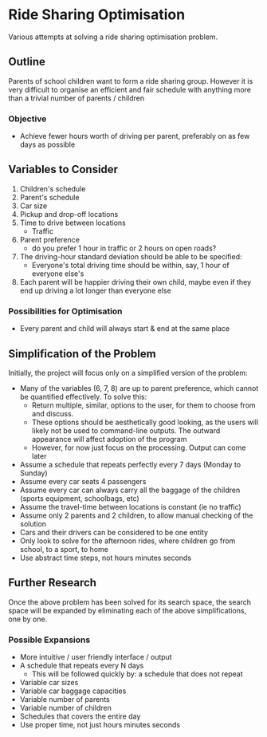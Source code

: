 # Ride Sharing Optimisation
Various attempts at solving a ride sharing optimisation problem.

## Outline
Parents of school children want to form a ride sharing group. However it is very difficult to organise an efficient and fair schedule with anything more than a trivial number of parents / children

### Objective
* Achieve fewer hours worth of driving per parent, preferably on as few days as possible

## Variables to Consider
1. Children's schedule
2. Parent's schedule
3. Car size 
4. Pickup and drop-off locations
5. Time to drive between locations
    * Traffic
6. Parent preference 
    * do you prefer 1 hour in traffic or 2 hours on open roads?
7. The driving-hour standard deviation should be able to be specified:
    * Everyone's total driving time should be within, say, 1 hour of everyone else's
8. Each parent will be happier driving their own child, maybe even if they end up driving a lot longer than everyone else
    
### Possibilities for Optimisation
* Every parent and child will always start & end at the same place 

    
## Simplification of the Problem
Initially, the project will focus only on a simplified version of the problem:
* Many of the variables (6, 7, 8) are up to parent preference, which cannot be quantified effectively. To solve this:
    * Return multiple, similar, options to the user, for them to choose from and discuss. 
    * These options should be aesthetically good looking, as the users will likely not be used to command-line outputs. The outward appearance will affect adoption of the program
    * However, for now just focus on the processing. Output can come later
* Assume a schedule that repeats perfectly every 7 days (Monday to Sunday)
* Assume every car seats 4 passengers
* Assume every car can always carry all the baggage of the children (sports equipment, schoolbags, etc)
* Assume the travel-time between locations is constant (ie no traffic)
* Assume only 2 parents and 2 children, to allow manual checking of the solution
* Cars and their drivers can be considered to be one entity
* Only look to solve for the afternoon rides, where children go from school, to a sport, to home
* Use abstract time steps, not hours minutes seconds

## Further Research
Once the above problem has been solved for its search space, the search space will be expanded by eliminating each of the above simplifications, one by one.
### Possible Expansions
* More intuitive / user friendly interface / output
* A schedule that repeats every N days
    * This will be followed quickly by: a schedule that does not repeat
* Variable car sizes
* Variable car baggage capacities
* Variable number of parents
* Variable number of children
* Schedules that covers the entire day
* Use proper time, not just hours minutes seconds